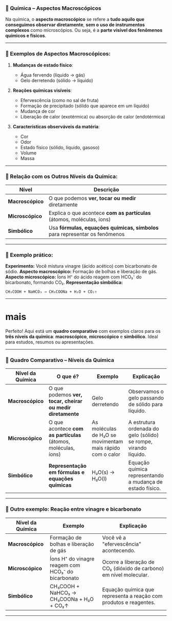 ### 🔬 Química – Aspectos Macroscópicos

Na química, o **aspecto macroscópico** se refere a **tudo aquilo que conseguimos observar diretamente**, **sem o uso de instrumentos complexos** como microscópios. Ou seja, é a **parte visível dos fenômenos químicos e físicos**.

---

### 🧪 Exemplos de Aspectos Macroscópicos:

1. **Mudanças de estado físico**:

   * Água fervendo (líquido → gás)
   * Gelo derretendo (sólido → líquido)

2. **Reações químicas visíveis**:

   * Efervescência (como no sal de fruta)
   * Formação de precipitado (sólido que aparece em um líquido)
   * Mudança de cor
   * Liberação de calor (exotérmica) ou absorção de calor (endotérmica)

3. **Características observáveis da matéria**:

   * Cor
   * Odor
   * Estado físico (sólido, líquido, gasoso)
   * Volume
   * Massa

---

### 🧠 Relação com os Outros Níveis da Química:

| **Nível**        | **Descrição**                                                               |
| ---------------- | --------------------------------------------------------------------------- |
| **Macroscópico** | O que podemos **ver, tocar ou medir** diretamente                           |
| **Microscópico** | Explica o que acontece **com as partículas** (átomos, moléculas, íons)      |
| **Simbólico**    | Usa **fórmulas, equações químicas, símbolos** para representar os fenômenos |

---

### 📌 Exemplo prático:

**Experimento:** Você mistura vinagre (ácido acético) com bicarbonato de sódio.
**Aspecto macroscópico:** Formação de bolhas e liberação de gás.
**Aspecto microscópico:** Íons H⁺ do ácido reagem com HCO₃⁻ do bicarbonato, formando CO₂.
**Representação simbólica:**

```
CH₃COOH + NaHCO₃ → CH₃COONa + H₂O + CO₂↑
```

---


# mais

Perfeito! Aqui está um **quadro comparativo** com exemplos claros para os **três níveis da química**: **macroscópico**, **microscópico** e **simbólico**. Ideal para estudos, resumos ou apresentações.

---

### 🧪 Quadro Comparativo – Níveis da Química

| **Nível da Química** | **O que é?**                                                   | **Exemplo**                                               | **Explicação**                                                   |
| -------------------- | -------------------------------------------------------------- | --------------------------------------------------------- | ---------------------------------------------------------------- |
| **Macroscópico**     | O que podemos **ver, tocar, cheirar ou medir diretamente**     | Gelo derretendo                                           | Observamos o gelo passando de sólido para líquido.               |
| **Microscópico**     | O que acontece **com as partículas** (átomos, moléculas, íons) | As moléculas de H₂O se movimentam mais rápido com o calor | A estrutura ordenada do gelo (sólido) se rompe, virando líquido. |
| **Simbólico**        | **Representação em fórmulas e equações químicas**              | H₂O(s) → H₂O(l)                                           | Equação química representando a mudança de estado físico.        |

---

### 🌋 Outro exemplo: Reação entre vinagre e bicarbonato

| **Nível da Química** | **Exemplo**                                        | **Explicação**                                                     |
| -------------------- | -------------------------------------------------- | ------------------------------------------------------------------ |
| **Macroscópico**     | Formação de bolhas e liberação de gás              | Você vê a "efervescência" acontecendo.                             |
| **Microscópico**     | Íons H⁺ do vinagre reagem com HCO₃⁻ do bicarbonato | Ocorre a liberação de CO₂ (dióxido de carbono) em nível molecular. |
| **Simbólico**        | CH₃COOH + NaHCO₃ → CH₃COONa + H₂O + CO₂↑           | Equação química que representa a reação com produtos e reagentes.  |

---
